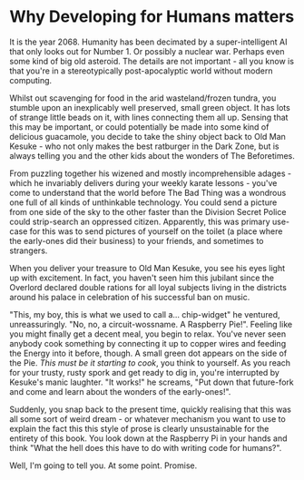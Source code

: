 # Why Developing for Humans matters

It is the year 2068. Humanity has been decimated by a super-intelligent AI that only looks out for Number 1. Or possibly a nuclear war. Perhaps even some kind of big old asteroid. The details are not important - all you know is that you're in a stereotypically post-apocalyptic world without modern computing.

Whilst out scavenging for food in the arid wasteland/frozen tundra, you stumble upon an inexplicably well preserved, small green object. It has lots of strange little beads on it, with lines connecting them all up. Sensing that this may be important, or could potentially be made into some kind of delicious guacamole, you decide to take the shiny object back to Old Man Kesuke - who not only makes the best ratburger in the Dark Zone, but is always telling you and the other kids about the wonders of The Beforetimes.

From puzzling together his wizened and mostly incomprehensible adages - which he invariably delivers during your weekly karate lessons - you've come to understand that the world before The Bad Thing was a wondrous one full of all kinds of unthinkable technology. You could send a picture from one side of the sky to the other faster than the Division Secret Police could strip-search an oppressed citizen. Apparently, this was primary use-case for this was to send pictures of yourself on the toilet (a place where the early-ones did their business) to your friends, and sometimes to strangers.

When you deliver your treasure to Old Man Kesuke, you see his eyes light up with excitement. In fact, you haven't seen him this jubilant since the Overlord declared double rations for all loyal subjects living in the districts around his palace in celebration of his successful ban on music.

"This, my boy, this is what we used to call a... chip-widget" he ventured, unreassuringly. "No, no, a circuit-wossname. A Raspberry Pie!". Feeling like you might finally get a decent meal, you begin to relax. You've never seen anybody cook something by connecting it up to copper wires and feeding the Energy into it before, though. A small green dot appears on the side of the Pie. *This must be it starting to cook*, you think to yourself. As you reach for your trusty, rusty spork and get ready to dig in, you're interrupted by Kesuke's manic laughter. "It works!" he screams, "Put down that future-fork and come and learn about the wonders of the early-ones!".

Suddenly, you snap back to the present time, quickly realising that this was all some sort of weird dream - or whatever mechanism you want to use to explain the fact this this style of prose is clearly unsustainable for the entirety of this book. You look down at the Raspberry Pi in your hands and think "What the hell does this have to do with writing code for humans?". 

Well, I'm going to tell you. At some point. Promise.